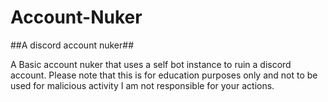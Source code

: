 # Account-Nuker

##A discord account nuker##

A Basic account nuker that uses a self bot instance to ruin a discord account.
Please note that this is for education purposes only and not to be used for malicious activity
I am not responsible for your actions.
